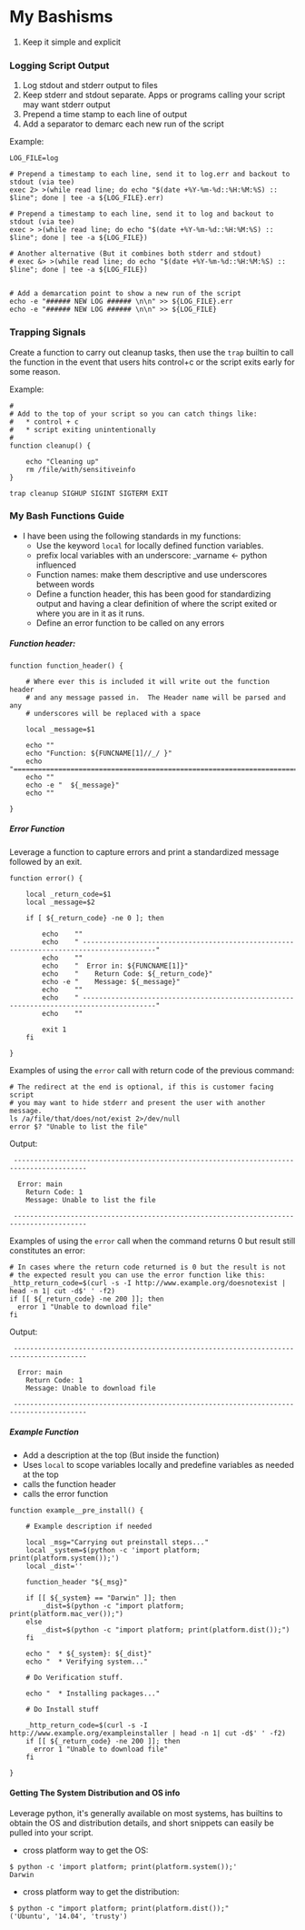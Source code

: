 # My Bashisms

1. Keep it simple and explicit

### Logging Script Output

1.  Log stdout and stderr output to files
2.  Keep stderr and stdout separate.  Apps or programs calling your script may want stderr output
3.  Prepend a time stamp to each line of output
4.  Add a separator to demarc each new run of the script 

Example:
```
LOG_FILE=log

# Prepend a timestamp to each line, send it to log.err and backout to stdout (via tee)
exec 2> >(while read line; do echo "$(date +%Y-%m-%d::%H:%M:%S) :: $line"; done | tee -a ${LOG_FILE}.err)

# Prepend a timestamp to each line, send it to log and backout to stdout (via tee)
exec > >(while read line; do echo "$(date +%Y-%m-%d::%H:%M:%S) :: $line"; done | tee -a ${LOG_FILE})

# Another alternative (But it combines both stderr and stdout)
# exec &> >(while read line; do echo "$(date +%Y-%m-%d::%H:%M:%S) :: $line"; done | tee -a ${LOG_FILE})


# Add a demarcation point to show a new run of the script
echo -e "###### NEW LOG ###### \n\n" >> ${LOG_FILE}.err
echo -e "###### NEW LOG ###### \n\n" >> ${LOG_FILE}
```

### Trapping Signals

Create a function to carry out cleanup tasks, then use the `trap` builtin to call the function in the event that users hits control+c or the script exits early for some reason.

Example:
```
#
# Add to the top of your script so you can catch things like:
#   * control + c
#   * script exiting unintentionally
#
function cleanup() {

    echo "Cleaning up"
    rm /file/with/sensitiveinfo
}

trap cleanup SIGHUP SIGINT SIGTERM EXIT
```

### My Bash Functions Guide 

* I have been using the following standards in my functions:
    * Use the keyword `local` for locally defined function variables.  
    * prefix local variables with an underscore: _varname <- python influenced
    * Function names: make them descriptive and use underscores between words
    * Define a function header, this has been good for standardizing output and having a clear definition of where the script exited or where you are in it as it runs.
    * Define an error function to be called on any errors
    

##### Function header:
```
function function_header() {

    # Where ever this is included it will write out the function header
    # and any message passed in.  The Header name will be parsed and any
    # underscores will be replaced with a space

    local _message=$1

    echo ""
    echo "Function: ${FUNCNAME[1]//_/ }"
    echo "================================================================================"
    echo ""
    echo -e "  ${_message}"
    echo ""

}

```

##### Error Function

Leverage a function to capture errors and print a standardized message followed by an exit.

```
function error() {

    local _return_code=$1
    local _message=$2

    if [ ${_return_code} -ne 0 ]; then

        echo    ""
        echo    " ----------------------------------------------------------------------------------------"
        echo    ""
        echo    "  Error in: ${FUNCNAME[1]}"
        echo    "    Return Code: ${_return_code}"
        echo -e "    Message: ${_message}"
        echo    ""
        echo    " ----------------------------------------------------------------------------------------"
        echo    ""

        exit 1
    fi

}
```


Examples of using the `error` call with return code of the previous command:
```
# The redirect at the end is optional, if this is customer facing script
# you may want to hide stderr and present the user with another message.
ls /a/file/that/does/not/exist 2>/dev/null
error $? "Unable to list the file"
```

Output:
```
 ----------------------------------------------------------------------------------------

  Error: main
    Return Code: 1
    Message: Unable to list the file

 ----------------------------------------------------------------------------------------
```


Examples of using the  `error` call when the command returns 0 but result still constitutes an error:
```
# In cases where the return code returned is 0 but the result is not
# the expected result you can use the error function like this:
_http_return_code=$(curl -s -I http://www.example.org/doesnotexist | head -n 1| cut -d$' ' -f2)
if [[ ${_return_code} -ne 200 ]]; then
  error 1 "Unable to download file"
fi
```

Output:
```
 ----------------------------------------------------------------------------------------

  Error: main
    Return Code: 1
    Message: Unable to download file

 ----------------------------------------------------------------------------------------
```


##### Example Function

* Add a description at the top (But inside the function)
* Uses `local` to scope variables locally and predefine variables as needed at the top
* calls the function header
* calls the error function

```
function example__pre_install() {

    # Example description if needed
    
    local _msg="Carrying out preinstall steps..."
    local _system=$(python -c 'import platform; print(platform.system());')
    local _dist=''

    function_header "${_msg}"

    if [[ ${_system} == "Darwin" ]]; then
        _dist=$(python -c "import platform; print(platform.mac_ver());")
    else
        _dist=$(python -c "import platform; print(platform.dist());")
    fi

    echo "  * ${_system}: ${_dist}"
    echo "  * Verifying system..."
    
    # Do Verification stuff.
    
    echo "  * Installing packages..."
    
    # Do Install stuff
    
    _http_return_code=$(curl -s -I http://www.example.org/exampleinstaller | head -n 1| cut -d$' ' -f2)
    if [[ ${_return_code} -ne 200 ]]; then
      error 1 "Unable to download file"
    fi
    
}
```


#### Getting The System Distribution and OS info

Leverage python, it's generally available on most systems, has
builtins to obtain the OS and distribution details, and short snippets
can easily be pulled into your script.

* cross platform way to get the OS:
```
$ python -c 'import platform; print(platform.system());'
Darwin
```

* cross platform way to get the distribution:

``` 
$ python -c "import platform; print(platform.dist());"
('Ubuntu', '14.04', 'trusty')
```